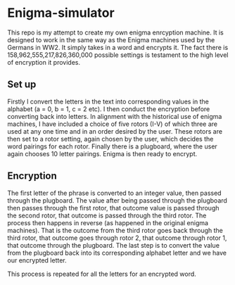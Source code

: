 # Enigma-simulator

This repo is my attempt to create my own enigma enrcyption machine. It is designed to work in the same way as the Enigma machines used by the Germans in WW2. It simply takes in a word and encrypts it. The fact there is 158,962,555,217,826,360,000 possible settings is testament to the high level of encryption it provides.

## Set up

Firstly I convert the letters in the text into corresponding values in the alphabet (a = 0, b = 1, c = 2 etc). I then conduct the encryption before converting back into letters. In alignment with the historical use of enigma machines, I have included a choice of five rotors (I-V) of which three are used at any one time and in an order desired by the user. These rotors are then set to a rotor setting, again chosen by the user, which decides the word pairings for each rotor. Finally there is a plugboard, where the user again chooses 10 letter pairings. Enigma is then ready to encrypt.

## Encryption

The first letter of the phrase is converted to an integer value, then passed through the plugboard. The value after being passed through the plugboard then passes through the first rotor, that outcome value is passed through the second rotor, that outcome is passed through the third rotor. The process then happens in reverse (as happened in the original enigma machines). That is the outcome from the third rotor goes back through the third rotor, that outcome goes through rotor 2, that outcome through rotor 1, that outcome through the plugboard. The last step is to convert the value from the plugboard back into its corresponding alphabet letter and we have our encrypted letter. 

This process is repeated for all the letters for an encrypted word.

